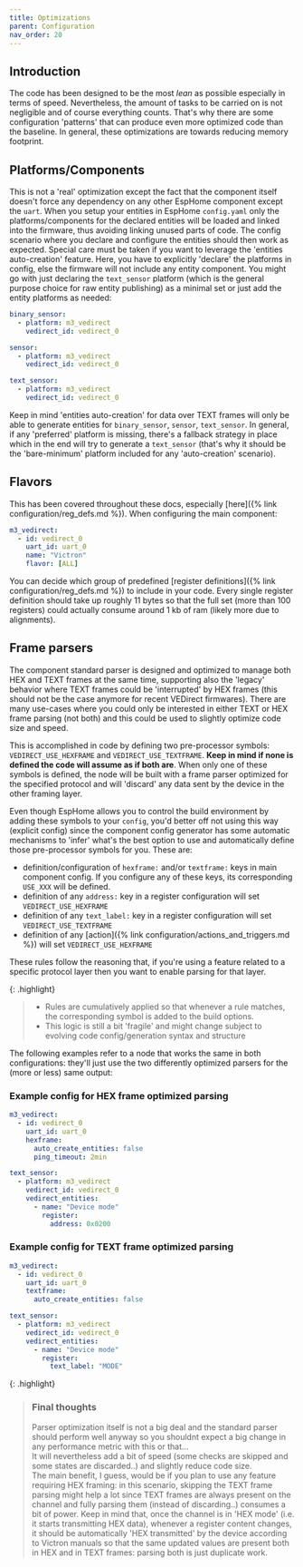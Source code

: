 ```yaml
---
title: Optimizations
parent: Configuration
nav_order: 20
---
```


## Introduction

The code has been designed to be the most _lean_ as possible especially in terms of speed. Nevertheless, the amount of tasks to be carried on is not negligible and of course everything counts. That's why there are some configuration 'patterns' that can produce even more optimized code than the baseline. In general, these optimizations are towards reducing memory footprint.

## Platforms/Components

This is not a 'real' optimization except the fact that the component itself doesn't force any dependency on any other EspHome component except the `uart`. When you setup your entities in EspHome `config.yaml` only the platforms/components for the declared entities will be loaded and linked into the firmware, thus avoiding linking unused parts of code.
The config scenario where you declare and configure the entities should then work as expected. Special care must be taken if you want to leverage the 'entities auto-creation' feature. Here, you have to explicitly 'declare' the platforms in config, else the firmware will not include any entity component. You might go with just declaring the `text_sensor` platform (which is the general purpose choice for raw entity publishing) as a minimal set or just add the entity platforms as needed:

```yaml
binary_sensor:
  - platform: m3_vedirect
    vedirect_id: vedirect_0

sensor:
  - platform: m3_vedirect
    vedirect_id: vedirect_0

text_sensor:
  - platform: m3_vedirect
    vedirect_id: vedirect_0
```

Keep in mind 'entities auto-creation' for data over TEXT frames will only be able to generate entities for `binary_sensor`, `sensor`, `text_sensor`.
In general, if any 'preferred' platform is missing, there's a fallback strategy in place which in the end will try to generate a `text_sensor` (that's why it should be the 'bare-minimum' platform included for any 'auto-creation' scenario).

## Flavors

This has been covered throughout these docs, especially [here]({% link configuration/reg_defs.md %}). When configuring the main component:

```yaml
m3_vedirect:
  - id: vedirect_0
    uart_id: uart_0
    name: "Victron"
    flavor: [ALL]
```

You can decide which group of predefined [register definitions]({% link configuration/reg_defs.md %}) to include in your code.
Every single register definition should take up roughly 11 bytes so that the full set (more than 100 registers) could actually consume around 1 kb of ram (likely more due to alignments).

## Frame parsers

The component standard parser is designed and optimized to manage both HEX and TEXT frames at the same time, supporting also the 'legacy' behavior where TEXT frames could be 'interrupted' by HEX frames (this should not be the case anymore for recent VEDirect firmwares). There are many use-cases where you could only be interested in either TEXT or HEX frame parsing (not both) and this could be used to slightly optimize code size and speed.

This is accomplished in code by defining two pre-processor symbols: `VEDIRECT_USE_HEXFRAME` and `VEDIRECT_USE_TEXTFRAME`. **Keep in mind if none is defined the code will assume as if both are**.
When only one of these symbols is defined, the node will be built with a frame parser optimized for the specified protocol and will 'discard' any data sent by the device in the other framing layer.

Even though EspHome allows you to control the build environment by adding these symbols to your `config`, you'd better off not using this way (explicit config) since the component config generator has some automatic mechanisms to 'infer' what's the best option to use and automatically define those pre-processor symbols for you. These are:

- definition/configuration of `hexframe:` and/or `textframe:` keys in main component config. If you configure any of these keys, its corresponding `USE_XXX` will be defined.
- definition of any `address:` key in a register configuration will set `VEDIRECT_USE_HEXFRAME`
- definition of any `text_label:` key in a register configuration will set `VEDIRECT_USE_TEXTFRAME`
- definition of any [action]({% link configuration/actions_and_triggers.md %}) will set `VEDIRECT_USE_HEXFRAME`

These rules follow the reasoning that, if you're using a feature related to a specific protocol layer then you want to enable parsing for that layer.

{: .highlight}

> - Rules are cumulatively applied so that whenever a rule matches, the corresponding symbol is added to the build options.
> - This logic is still a bit 'fragile' and might change subject to evolving code config/generation syntax and structure

The following examples refer to a node that works the same in both configurations: they'll just use the two differently optimized parsers for the (more or less) same output:

### Example config for HEX frame optimized parsing

```yaml
m3_vedirect:
  - id: vedirect_0
    uart_id: uart_0
    hexframe:
      auto_create_entities: false
      ping_timeout: 2min

text_sensor:
  - platform: m3_vedirect
    vedirect_id: vedirect_0
    vedirect_entities:
      - name: "Device mode"
        register:
          address: 0x0200
```

### Example config for TEXT frame optimized parsing

```yaml
m3_vedirect:
  - id: vedirect_0
    uart_id: uart_0
    textframe:
      auto_create_entities: false

text_sensor:
  - platform: m3_vedirect
    vedirect_id: vedirect_0
    vedirect_entities:
      - name: "Device mode"
        register:
          text_label: "MODE"
```

{: .highlight}

> ### Final thoughts
>
> Parser optimization itself is not a big deal and the standard parser should perform well anyway so you shouldnt expect a big change in any performance metric with this or that...  
> It will nevertheless add a bit of speed (some checks are skipped and some states are discarded..) and slightly reduce code size.  
> The main benefit, I guess, would be if you plan to use any feature requiring HEX framing: in this scenario, skipping the TEXT frame parsing might help a lot since TEXT frames are always present on the channel and fully parsing them (instead of discarding..) consumes a bit of power. Keep in mind that, once the channel is in 'HEX mode' (i.e. it starts transmitting HEX data), whenever a register content changes, it should be automatically 'HEX transmitted' by the device according to Victron manuals so that the same updated values are present both in HEX and in TEXT frames: parsing both is just duplicate work.
